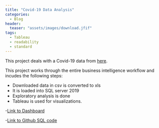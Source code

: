 ```yaml
---
title: "Covid-19 Data Analysis"
categories:
  - Blog
header:
  teaser: "assets/images/download.jfif"
tags:
  - Tableau
  - readability
  - standard
---
```


This project deals with a Covid-19 data from [here](https://ourworldindata.org/).

This project works through the entire business intelligence workflow and incudes the following steps:
* Downloaded data in csv is converted to xls
* It is loaded into SQL server 2019
* Exploratory analysis is done
* Tableau is used for visualizations. 

-[Link to Dashboard](https://public.tableau.com/app/profile/dev7234/viz/CovidData_16293863858080/Dashboard1)

-[Link to Github SQL code](https://github.com/dev7150/Exploratory_SQL) 

	
